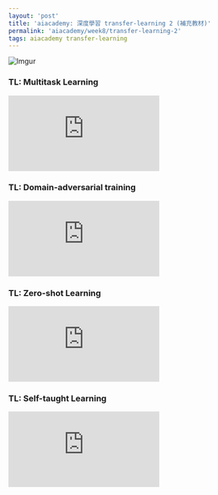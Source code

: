 ```yaml
---
layout: 'post'
title: 'aiacademy: 深度學習 transfer-learning 2 (補充教材)'
permalink: 'aiacademy/week8/transfer-learning-2'
tags: aiacademy transfer-learning
---
```


![Imgur](https://i.imgur.com/AfUqxKD.jpg)

### TL: Multitask Learning

<iframe src="https://www.youtube.com/embed/ZJQc0g6X8SY" frameborder="0" allow="accelerometer; autoplay; encrypted-media; gyroscope; picture-in-picture" allowfullscreen></iframe>

### TL: Domain-adversarial training

<iframe src="https://www.youtube.com/embed/Qkt9H8M6uxU" frameborder="0" allow="accelerometer; autoplay; encrypted-media; gyroscope; picture-in-picture" allowfullscreen></iframe>

### TL: Zero-shot Learning

<iframe src="https://www.youtube.com/embed/jMaWeLePeZU" frameborder="0" allow="accelerometer; autoplay; encrypted-media; gyroscope; picture-in-picture" allowfullscreen></iframe>

### TL: Self-taught Learning

<iframe src="https://www.youtube.com/embed/P96kdyA53nc" frameborder="0" allow="accelerometer; autoplay; encrypted-media; gyroscope; picture-in-picture" allowfullscreen></iframe>